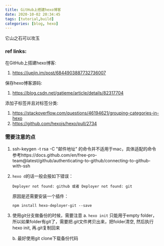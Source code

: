 ```yaml
---
title: GitHub上搭建hexo博客
date: 2020-10-02 20:34:45
tags: [tutorial,build]
categories: [blog, hexo]
---
```


它山之石可以攻玉

### ref links:

 在GitHub上搭建hexo博客:

1. https://juejin.im/post/6844903887732736007

保存hexo博客源码: 

1. https://blog.csdn.net/gatieme/article/details/82317704

添加子标签并且对标签分类:

1. https://stackoverflow.com/questions/46194621/grouping-categories-in-hexo
2. https://github.com/hexojs/hexo/pull/2734





### 需要注意的点

1. ssh-keygen -t rsa -C "邮件地址" 的命令并不适用于mac，具体适配的命令参考https://docs.github.com/en/free-pro-team@latest/github/authenticating-to-github/connecting-to-github-with-ssh

2. `hexo d`的话一般会报如下错误：

   ```shell
   Deployer not found: github 或者 Deployer not found: git
   ```
   
   原因是还需要安装一个插件：

   ```shell
   npm install hexo-deployer-git --save
   ```

3. 使用git分支做备份的时候，需要注意
   a. `hexo init` 只能用于empty folder，所以如果folder有git了，需要把.git文件拷贝出来，把folder清空, 然后执行hexo init, 再.git复制回来

   b. 最好使用git clone下载备份代码